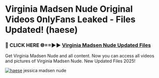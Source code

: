 # Virginia Madsen Nude Original Videos 0nlyFans Leaked - Files Updated! (haese)

<h3>🔴 CLICK HERE 🌐==►► <a href="https://tinyurl.com/yc6ubb5a" rel="nofollow">Virginia Madsen Nude Updated Files</a></h3>

Get Virginia Madsen Nude and all content. Now you can access all videos and pictures of Virginia Madsen Nude. New Updated Files 2025!

[![haese](https://i.imgur.com/7eu0CRL.gif)](https://tinyurl.com/yc6ubb5a)
jessica madsen nude
